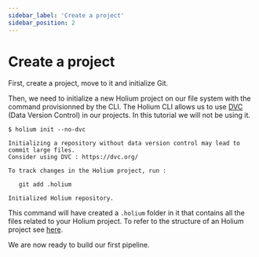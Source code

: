 ```yaml
---
sidebar_label: 'Create a project'
sidebar_position: 2
---
```


# Create a project

First, create a project, move to it and initialize Git.

Then, we need to initialize a new Holium project on our file system with the command provisionned by
the CLI. The Holium CLI allows us to use [DVC](https://dvc.org/) (Data Version Control) in our projects.
In this tutorial we will not be using it.

```shell
$ holium init --no-dvc

Initializing a repository without data version control may lead to commit large files.
Consider using DVC : https://dvc.org/

To track changes in the Holium project, run :

   git add .holium

Initialized Holium repository.
```

This command will have created a `.holium` folder in it that contains all the files related to your 
Holium project. To refer to the structure of an Holium project see [here](../reference/cli/project-structure.md).

We are now ready to build our first pipeline.
